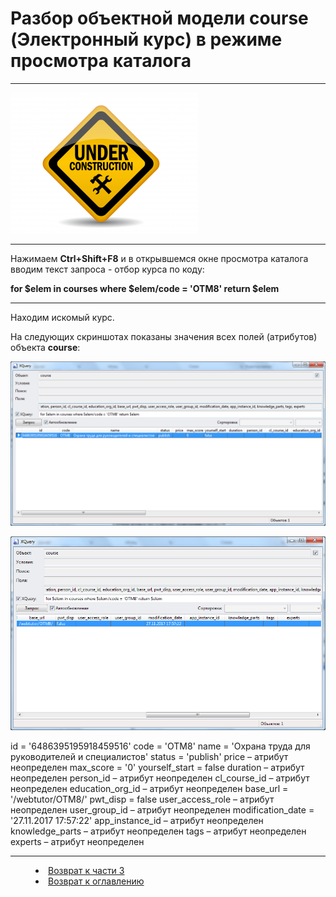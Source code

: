 # Разбор объектной модели course (Электронный курс) в режиме просмотра каталога 
***

![](underconstruction.png)

---

Нажимаем **Ctrl+Shift+F8** и в открывшемся окне просмотра каталога вводим текст запроса - отбор курса по коду:

**for $elem in courses where $elem/code = 'OTM8' return $elem**



---

Находим искомый курс. 

На следующих скриншотах показаны значения всех полей (атрибутов) объекта **course**:

![](course01.png)
 

![](course02.png)
 

id = '6486395195918459516'
code = 'OTM8'
name = 'Охрана труда для руководителей и специалистов'
status = 'publish'
price – атрибут неопределен
max_score = '0'
yourself_start = false
duration – атрибут неопределен
person_id – атрибут неопределен
cl_course_id – атрибут неопределен
education_org_id – атрибут неопределен
base_url = '/webtutor/OTM8/'
pwt_disp = false
user_access_role – атрибут неопределен
user_group_id – атрибут неопределен
modification_date = '27.11.2017 17:57:22'
app_instance_id – атрибут неопределен
knowledge_parts – атрибут неопределен
tags – атрибут неопределен
experts – атрибут неопределен



***
<dd><li> <a href="3_object_model.md"> Возврат к части 3</a></dd>
<dd><li> <a href="README.md"> Возврат к оглавлению</a></dd>

